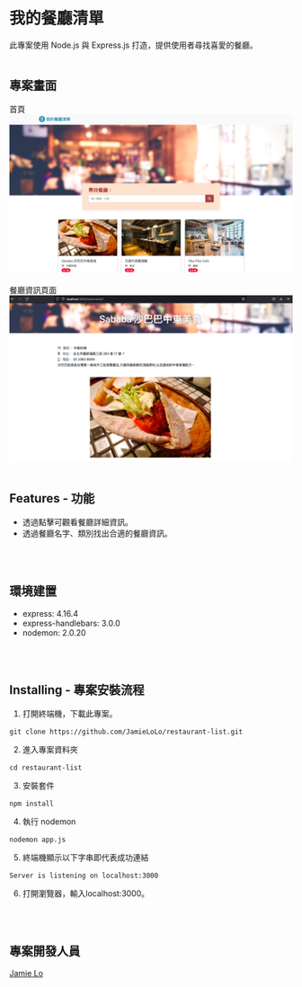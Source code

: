 # 我的餐廳清單
此專案使用 Node.js 與 Express.js 打造，提供使用者尋找喜愛的餐廳。
</br>
</br>

## 專案畫面
首頁
<img src="./01.png"/>
</br>
</br>
餐廳資訊頁面
<img src="./02.png"/>
</br>
</br>

## Features - 功能
- 透過點擊可觀看餐廳詳細資訊。
- 透過餐廳名字、類別找出合適的餐廳資訊。
</br>
</br>

## 環境建置
- express: 4.16.4
- express-handlebars: 3.0.0
- nodemon: 2.0.20
</br>
</br>

## Installing - 專案安裝流程
1. 打開終端機，下載此專案。

```
git clone https://github.com/JamieLoLo/restaurant-list.git
```
2. 進入專案資料夾
```
cd restaurant-list
```
3. 安裝套件
```
npm install
```
4. 執行 nodemon
```
nodemon app.js
```
5. 終端機顯示以下字串即代表成功連結
```
Server is listening on localhost:3000
```
6. 打開瀏覽器，輸入localhost:3000。
</br>
</br>

## 專案開發人員
<a href="https://github.com/JamieLoLo">Jamie Lo</a>

